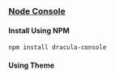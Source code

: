 ### [Node Console](https://nodejs.org)

#### Install Using NPM

```
npm install dracula-console
```

#### Using Theme

```

```
